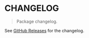 # CHANGELOG

> Package changelog.

See [GitHub Releases](https://github.com/stdlib-js/stats-base-dists-weibull-entropy/releases) for the changelog.